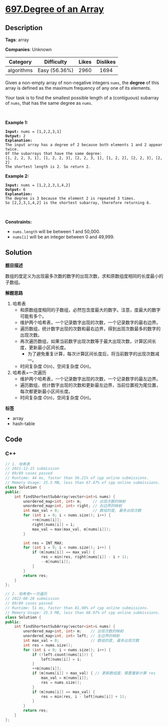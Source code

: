 # [697.Degree of an Array](https://leetcode.com/problems/degree-of-an-array/description/)

## Description

**Tags**: array

**Companies**: Unknown

|  Category  |  Difficulty   | Likes | Dislikes |
| :--------: | :-----------: | :---: | :------: |
| algorithms | Easy (56.36%) | 2960  |   1694   |

<p>Given a non-empty array of non-negative integers <code>nums</code>, the <b>degree</b> of this array is defined as the maximum frequency of any one of its elements.</p>
<p>Your task is to find the smallest possible length of a (contiguous) subarray of <code>nums</code>, that has the same degree as <code>nums</code>.</p>
<p>&nbsp;</p>
<p><strong class="example">Example 1:</strong></p>
<pre><code><strong>Input:</strong> nums = [1,2,2,3,1]
<strong>Output:</strong> 2
<strong>Explanation:</strong>
The input array has a degree of 2 because both elements 1 and 2 appear twice.
Of the subarrays that have the same degree:
[1, 2, 2, 3, 1], [1, 2, 2, 3], [2, 2, 3, 1], [1, 2, 2], [2, 2, 3], [2, 2]
The shortest length is 2. So return 2.</code></pre>
<p><strong class="example">Example 2:</strong></p>
<pre><code><strong>Input:</strong> nums = [1,2,2,3,1,4,2]
<strong>Output:</strong> 6
<strong>Explanation:</strong>
The degree is 3 because the element 2 is repeated 3 times.
So [2,2,3,1,4,2] is the shortest subarray, therefore returning 6.</code></pre>
<p>&nbsp;</p>
<p><strong>Constraints:</strong></p>
<ul>
  <li><code>nums.length</code> will be between 1 and 50,000.</li>
  <li><code>nums[i]</code> will be an integer between 0 and 49,999.</li>
</ul>

## Solution

**题目描述**

数组的度定义为出现最多次数的数字的出现次数，求和原数组度相同的长度最小的子数组。

**解题思路**

1. 哈希表
   - 和原数组度相同的子数组，必然包含度最大的数字。注意，度最大的数字可能有多个。
   - 维护两个哈希表，一个记录数字出现的次数，一个记录数字的最右边界。
   - 遍历数组，统计数字出现的次数和最右边界，得到出现次数最多的数字的出现次数。
   - 再次遍历数组，如果当前数字出现次数等于最大出现次数，计算区间长度，更新最小区间长度。
     - 为了避免重复计算，每次计算区间长度后，将当前数字的出现次数减一。
   - 时间复杂度 $O(n)$，空间复杂度 $O(n)$。
2. 哈希表+一次遍历
   - 维护两个哈希表，一个记录数字出现的次数，一个记录数字的最左边界。
   - 遍历数组，统计数字出现的次数和更新最左边界，当前位置视为尾位置，每次都更新最小区间长度。
   - 时间复杂度 $O(n)$，空间复杂度 $O(n)$。

**标签**

- array
- hash-table

<!-- code start -->
## Code

### C++

```cpp
// 1. 哈希表
// 2021-12-15 submission
// 89/89 cases passed
// Runtime: 44 ms, faster than 56.21% of cpp online submissions.
// Memory Usage: 25.5 MB, less than 67.47% of cpp online submissions.
class Solution {
public:
    int findShortestSubArray(vector<int>& nums) {
        unordered_map<int, int> m;     // 出现次数的映射
        unordered_map<int, int> right; // 右边界的映射
        int max_val = 0;               // 数组的度, 最多出现次数
        for (int i = 0; i < nums.size(); i++) {
            ++m[nums[i]];
            right[nums[i]] = i;
            max_val = max(max_val, m[nums[i]]);
        }

        int res = INT_MAX;
        for (int i = 0; i < nums.size(); i++) {
            if (m[nums[i]] == max_val) {
                res = min(res, right[nums[i]] - i + 1);
                --m[nums[i]];
            }
        }
        return res;
    }
};
```

```cpp
// 2. 哈希表+一次遍历
// 2022-08-20 submission
// 89/89 cases passed
// Runtime: 51 ms, faster than 81.98% of cpp online submissions.
// Memory Usage: 25.5 MB, less than 68.97% of cpp online submissions.
class Solution {
public:
    int findShortestSubArray(vector<int>& nums) {
        unordered_map<int, int> m;    // 出现次数的映射
        unordered_map<int, int> left; // 左边界的映射
        int max_val = 0;              // 数组的度, 最多出现次数
        int res = nums.size();
        for (int i = 0; i < nums.size(); i++) {
            if (!left.count(nums[i])) {
                left[nums[i]] = i;
            }
            ++m[nums[i]];
            if (m[nums[i]] > max_val) { // 更新数组度，需要重新计算 res
                max_val = m[nums[i]];
                res = nums.size();
            }
            if (m[nums[i]] == max_val) {
                res = min(res, i - left[nums[i]] + 1);
            }
        }
        return res;
    }
};
```

<!-- code end -->

